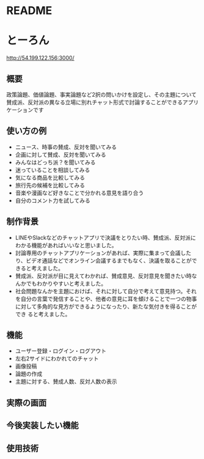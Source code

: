 # README

# とーろん

http://54.199.122.156:3000/ 

## 概要
  政策論題、価値論題、事実論題など2択の問いかけを設定し、その主題について賛成派、反対派の異なる立場に別れチャット形式で討論することができるアプリケーションです
  
## 使い方の例
  * ニュース、時事の賛成、反対を聞いてみる
  * 企画に対して賛成、反対を聞いてみる
  * みんなはどっち派？を聞いてみる
  * 迷っていることを相談してみる 
  * 気になる商品を比較してみる 
  * 旅行先の候補を比較してみる 
  * 音楽や漫画など好きなことで分かれる意見を語り合う 
  * 自分のコメント力を試してみる
  
## 制作背景
  * LINEやSlackなどのチャットアプリで決議をとりたい時、賛成派、反対派にわかる機能があればいいなと思いました。
  * 討論専用のチャットアプリケーションがあれば、実際に集まって会議したり、ビデオ通話などでオンライン会議するまでもなく、決議を取ることができると考えました。
  * 賛成派、反対派が目に見えてわかれば、賛成意見、反対意見を聞きたい時なんかでもわかりやすいと考えました。
  * 社会問題なんかを主題におけば、それに対して自分で考えて意見持つ。それを自分の言葉で発信することや、他者の意見に耳を傾けることで一つの物事に対して多角的な見方ができるようになったり、新たな気付きを得ることができ     ると考えました。
  
## 機能
  * ユーザー登録・ログイン・ログアウト
  * 左右2サイドにわかれてのチャット
  * 画像投稿
  * 論題の作成
  * 主題に対する、賛成人数、反対人数の表示
  
## 実際の画面

## 今後実装したい機能

## 使用技術


